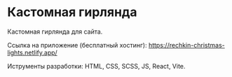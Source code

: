 # Кастомная гирлянда

Кастомная гирлянда для сайта.

Ссылка на приложение (бесплатный хостинг): https://rechkin-christmas-lights.netlify.app/

Иструменты разработки: HTML, CSS, SCSS, JS, React, Vite.
